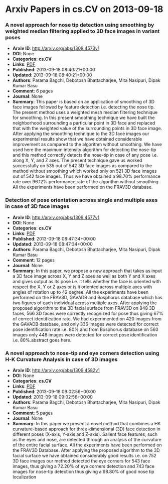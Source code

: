 # Arxiv Papers in cs.CV on 2013-09-18
### A novel approach for nose tip detection using smoothing by weighted median filtering applied to 3D face images in variant poses
- **Arxiv ID**: http://arxiv.org/abs/1309.4573v1
- **DOI**: None
- **Categories**: **cs.CV**
- **Links**: [PDF](http://arxiv.org/pdf/1309.4573v1)
- **Published**: 2013-09-18 08:40:21+00:00
- **Updated**: 2013-09-18 08:40:21+00:00
- **Authors**: Parama Bagchi, Debotosh Bhattacharjee, Mita Nasipuri, Dipak Kumar Basu
- **Comment**: 6 pages
- **Journal**: None
- **Summary**: This paper is based on an application of smoothing of 3D face images followed by feature detection i.e. detecting the nose tip. The present method uses a weighted mesh median filtering technique for smoothing. In this present smoothing technique we have built the neighborhood surrounding a particular point in 3D face and replaced that with the weighted value of the surrounding points in 3D face image. After applying the smoothing technique to the 3D face images our experimental results show that we have obtained considerable improvement as compared to the algorithm without smoothing. We have used here the maximum intensity algorithm for detecting the nose-tip and this method correctly detects the nose-tip in case of any pose i.e. along X, Y, and Z axes. The present technique gave us worked successfully on 535 out of 542 3D face images as compared to the method without smoothing which worked only on 521 3D face images out of 542 face images. Thus we have obtained a 98.70% performance rate over 96.12% performance rate of the algorithm without smoothing. All the experiments have been performed on the FRAV3D database.



### Detection of pose orientation across single and multiple axes in case of 3D face images
- **Arxiv ID**: http://arxiv.org/abs/1309.4577v1
- **DOI**: None
- **Categories**: **cs.CV**
- **Links**: [PDF](http://arxiv.org/pdf/1309.4577v1)
- **Published**: 2013-09-18 08:47:34+00:00
- **Updated**: 2013-09-18 08:47:34+00:00
- **Authors**: Parama Bagchi, Debotosh Bhattacharjee, Mita Nasipuri, Dipak Kumar Basu
- **Comment**: 12 pages
- **Journal**: None
- **Summary**: In this paper, we propose a new approach that takes as input a 3D face image across X, Y and Z axes as well as both Y and X axes and gives output as its pose i.e. it tells whether the face is oriented with respect the X, Y or Z axes or is it oriented across multiple axes with angles of rotation up to 42 degree. All the experiments have been performed on the FRAV3D, GAVADB and Bosphorus database which has two figures of each individual across multiple axes. After applying the proposed algorithm to the 3D facial surface from FRAV3D on 848 3D faces, 566 3D faces were correctly recognized for pose thus giving 67% of correct identification rate. We had experimented on 420 images from the GAVADB database, and only 336 images were detected for correct pose identification rate i.e. 80% and from Bosphorus database on 560 images only 448 images were detected for correct pose identification i.e. 80%.abstract goes here.



### A novel approach to nose-tip and eye corners detection using H-K Curvature Analysis in case of 3D images
- **Arxiv ID**: http://arxiv.org/abs/1309.4582v1
- **DOI**: None
- **Categories**: **cs.CV**
- **Links**: [PDF](http://arxiv.org/pdf/1309.4582v1)
- **Published**: 2013-09-18 09:02:56+00:00
- **Updated**: 2013-09-18 09:02:56+00:00
- **Authors**: Parama Bagchi, Debotosh Bhattacharjee, Mita Nasipuri, Dipak Kumar Basu
- **Comment**: 5 pages
- **Journal**: None
- **Summary**: In this paper we present a novel method that combines a HK curvature-based approach for three-dimensional (3D) face detection in different poses (X-axis, Y-axis and Z-axis). Salient face features, such as the eyes and nose, are detected through an analysis of the curvature of the entire facial surface. All the experiments have been performed on the FRAV3D Database. After applying the proposed algorithm to the 3D facial surface we have obtained considerably good results i.e. on 752 3D face images our method detected the eye corners for 543 face images, thus giving a 72.20% of eye corners detection and 743 face images for nose-tip detection thus giving a 98.80% of good nose tip localization



